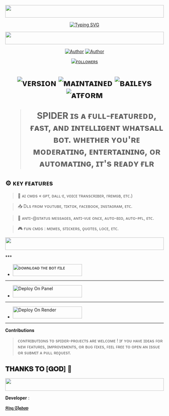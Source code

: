 <!-- Glowing Header -->
<p align="center">
  <img src="https://i.imgur.com/dBaSKWF.gif" height="40" width="100%">
</p>

<p align="center">
  <a href="https://git.io/typing-svg">
    <img src="https://readme-typing-svg.demolab.com?font=Black+Ops+One&size=80&pause=1000&color=Red&center=true&vCenter=true&width=1000&height=200&lines=SPIDER-XMD;VERSION+LITE;CREATED+BY+KING+SHADOW" alt="Typing SVG" />
  </a>
</p>
    <!-- Glowing Header -->
<p align="center">
  <img src="https://i.imgur.com/dBaSKWF.gif" height="40" width="100%">
</p>
 
</p>
<p align="center">
<a href="https://github.com/shadowwrld"><img title="Author" src="https://img.shields.io/badge/sʜᴀᴅᴏᴡ-ᴡʀʟᴅ-black?style=for-the-badge&logo=Github"></a> <a href="https://wa.me/528133772711"><img title="Author" src="https://img.shields.io/badge/ᴄʜᴀᴛ ᴜs-black?style=for-the-badge&logo=whatsapp"></a>
<p/>
<p align="center">
<a href="https://github.com/shadowwrld?tab=followers"><img title="ғᴏʟʟᴏᴡᴇʀs" src="https://img.shields.io/github/followers/shadowwrld?label=Followers&style=social"></a>
</p></a>                     

   
   <h1 align="center"

![ᴠᴇʀsɪᴏɴ](https://img.shields.io/badge/version-1.0.0-blue?style=flat-square)
![ᴍᴀɪɴᴛᴀɪɴᴇᴅ](https://img.shields.io/badge/ᴍᴀɪɴᴛᴀɪɴᴇᴅ-ʏᴇs-green?style=flat-square)
![ʙᴀɪʟᴇʏs](https://img.shields.io/badge/ʙᴀᴇʏs--ᴍᴅ-ᴘᴏᴡᴇʀᴇᴅ-orange?style=flat-square)
![ᴀᴛғᴏʀᴍ](https://img.shields.io/badge/ᴘʟᴀᴛғᴏʀᴍ-ᴡʜᴀᴛsᴀᴘᴘ-darkgreen?style=flat-square)

> **SPIDER** ɪs ᴀ ғᴜʟʟ-ғᴇᴀᴛᴜʀᴇᴅᴅ, ғᴀsᴛ, ᴀɴᴅ ɪɴᴛᴇʟʟɪɢᴇɴᴛ ᴡʜᴀᴛsᴀʟʟ ʙᴏᴛ. ᴡʜᴇᴛʜᴇʀ ʏᴏᴜ'ʀᴇ ᴍᴏᴅᴇʀᴀᴛɪɴɢ, ᴇɴᴛᴇʀᴛᴀɪɴɪɴɢ, ᴏʀ ᴀᴜᴛᴏᴍᴀᴛɪɴɢ, ɪᴛ's ʀᴇᴀᴅʏ ғʟʀ 

## ⚙️ ᴋᴇʏ ғᴇᴀᴛᴜʀᴇs

> 🤖 ᴀɪ ᴄᴍᴅs « ɢᴘᴛ, ᴅᴀʟʟ·ᴇ, ᴠᴏɪᴄᴇ ᴛʀᴀɴsᴄʀɪʙᴇʀ, rʀᴇᴍɢʙ, ᴇᴛᴄ.)

> 📥 Dʟs ғʀᴏᴍ ʏᴏᴜᴛᴜʙᴇ, ᴛɪᴋᴛᴏᴋ, ғᴀᴄᴇʙᴏᴏᴋ, ɪɴsᴛᴀɢʀᴀᴍ, ᴇᴛᴄ.

> 🔧 ᴀɴᴛɪ-@sᴛᴀᴛᴜs ᴍᴇssᴀɢᴇs, ᴀɴᴛɪ-ᴠᴜᴇ ᴏɴᴄᴇ, ᴀᴜᴛᴏ-ʙɪᴏ, ᴀᴜᴛᴏ-ᴘғʟ, ᴇᴛᴄ.

> 🎮 ғᴜɴ ᴄᴍᴅs : ᴍᴇᴍᴇs, sᴛɪᴄᴋᴇʀs, ǫᴜᴏᴛᴇs, ʟᴏᴄᴇ, ᴇᴛᴄ.
<!-- Glowing Header -->
<p align="center">
  <img src="https://i.imgur.com/dBaSKWF.gif" height="40" width="100%">
</p>
***

- <a href="https://github.com/shadowwrld/SPIDER-XMD/archive/refs/heads/main.zip"><img title="ᴅᴏᴡɴʟᴏᴀᴅ ᴛʜᴇ ʙᴏᴛ ғɪʟᴇ" src="https://img.shields.io/badge/ᴅᴏᴡɴʟᴏᴀᴅ ᴛʜᴇ ʙᴏᴛ ғɪʟᴇ-h?color=yellow&style=for-the-badge&logo=bmw" width="220" height="38.45"/></a></p>
***

- <a href="https://Bot-hosting.net"><img title="Deploy On Panel" src="https://img.shields.io/badge/DEPLOY ON PANEL-h?color=blue&style=for-the-badge&logo=bmw" width="220" height="38.45"/></a></p>

***

- <a href="https://github.com/shadowwrld"><img title="Deploy On Render" src="https://img.shields.io/badge/DEV INFORMATION-h?color=grey&style=for-the-badge&logo=github" width="220" height="38.45"/></a></p>


***

𝐂𝐨𝐧𝐭𝐫𝐢𝐛𝐮𝐭𝐢𝐨𝐧𝐬

> ᴄᴏɴᴛʀɪʙᴜᴛɪᴏɴs ᴛᴏ sᴘɪᴅᴇʀ-ᴘʀᴏᴊᴇᴄᴛs ᴀʀᴇ ᴡᴇʟᴄᴏᴍᴇ ! ɪғ ʏᴏᴜ ʜᴀᴠᴇ ɪᴅᴇᴀs ꜰᴏʀ ɴᴇᴡ ꜰᴇᴀᴛᴜʀᴇs, ɪᴍᴘʀᴏᴠᴇᴍᴇɴᴛs, ᴏʀ ʙᴜɢ ꜰɪxᴇs, ꜰᴇᴇʟ ꜰʀᴇᴇ ᴛᴏ ᴏᴘᴇɴ ᴀɴ ɪssᴜᴇ ᴏʀ sᴜʙᴍɪᴛ ᴀ ᴘᴜʟʟ ʀᴇǫᴜᴇsᴛ.
## 𝐓𝐇𝐀𝐍𝐊𝐒 𝐓𝐎 [𝐆𝐎𝐃] 🤩
<!-- Glowing Header -->
<p align="center">
  <img src="https://i.imgur.com/dBaSKWF.gif" height="40" width="100%">
</p>



𝐃𝐞𝐯𝐞𝐥𝐨𝐩𝐞𝐫 : 
 
  [**𝔎𝔦𝔫𝔤 𝔖𝔥𝔞𝔡𝔬𝔴**](https://github.com/shadowwrld)
